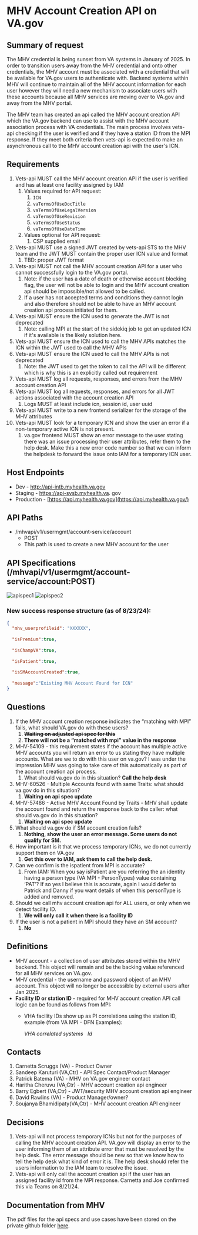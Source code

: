 # MHV Account Creation API on VA.gov

## Summary of request

The MHV credential is being sunset from VA systems in January of 2025. In order to transition users away from the MHV credential and onto other credentials, the MHV account must be associated with a credential that will be available for VA.gov users to authenticate with. Backend systems within MHV will continue to maintain all of the MHV account information for each user however they will need a new mechanism to associate users with these accounts because all MHV services are moving over to VA.gov and away from the MHV portal.

The MHV team has created an api called the MHV account creation API which the VA.gov backend can use to assist with the MHV account association process with VA credentials. The main process involves vets-api checking if the user is verified and if they have a station ID from the MPI response. If they meet both criteria then vets-api is expected to make an asynchronous call to the MHV account creation api with the user's ICN.

## Requirements

1. Vets-api MUST call the MHV account creation API if the user is verified and has at least one facility assigned by IAM
    1. Values required for API request:
        1. `ICN`
        2. `vaTermsOfUseDocTitle`
        3. `vaTermsOfUseLegalVersion`
        4. `vaTermsOfUseRevision`
        5. `vaTermsOfUseStatus`
        6. `vaTermsOfUseDateTime`
    2. Values optional for API request:
        1. CSP supplied email
2. Vets-api MUST use a signed JWT created by vets-api STS to the MHV team and the JWT MUST contain the proper user ICN value and format
    1. TBD: proper JWT format
3. Vets-api MUST not call the MHV account creation API for a user who cannot successfully login to the VA.gov portal.
    1. Note: if the user has a date of death or otherwise account blocking flag, the user will not be able to login and the MHV account creation api should be impossible/not allowed to be called.
    2. If a user has not accepted terms and conditions they cannot login and also therefore should not be able to have an MHV account creation api process initiated for them.
4. Vets-api MUST ensure the ICN used to generate the JWT is not deprecated
    1. Note: calling MPI at the start of the sidekiq job to get an updated ICN if it's available is the likely solution here.
5. Vets-api MUST ensure the ICN used to call the MHV APIs matches the ICN within the JWT used to call the MHV APIs
6. Vets-api MUST ensure the ICN used to call the MHV APIs is not deprecated
    1. Note: the JWT used to get the token to call the API will be different which is why this is an explicitly called out requirement
7. Vets-api MUST log all requests, responses, and errors from the MHV account creation API
8. Vets-api MUST log all requests, responses, and errors for all JWT actions associated with the account creation API
    1. Logs MUST at least include icn, session id, user uuid
9. Vets-api MUST write to a new frontend serializer for the storage of the MHV attributes
10. Vets-api MUST look for a temporary ICN and show the user an error if a non-temporary active ICN is not present.
    1. va.gov frontend MUST show an error message to the user stating there was an issue processing their user attributes, refer them to the help desk. Make this a new error code number so that we can inform the helpdesk to forward the issue onto IAM for a temporary ICN user.

## Host Endpoints

- Dev - http://api-intb.myhealth.va.gov
- Staging - https://api-sysb.myhealth.va. gov
- Production - [https://api.myhealth.va.gov](https://api.myhealth.va.gov/)

## API Paths

- /mhvapi/v1/usermgmt/account-service/account
    - POST
    - This path is used to create a new MHV account for the user

## API Specifications (/mhvapi/v1/usermgmt/account-service/account:POST)

![apispec1](https://github.com/user-attachments/assets/9625fba7-20cc-4fe0-bd8a-4024a9e9ac09)
![apispec2](https://github.com/user-attachments/assets/e6bb45f0-97b6-41b4-ab0d-4a2c5e8e3d9d)

### New success response structure (as of 8/23/24):
``` json
{
  "mhv_userprofileid": "XXXXXX",
  
  "isPremium":true,
  
  "isChampVA":true,
  
  "isPatient":true,
  
  "isSMAccountCreated":true,
  
  "message":"Existing MHV Account Found for ICN"
}
```
## Questions

1. If the MHV account creation response indicates the “matching with MPI” fails, what should VA.gov do with these users?
    1. **~~Waiting on adjusted api spec for this~~**
    2. **There will not be a “matched with mpi” value in the response**
2. MHV-54109 - this requirement states if the account has multiple active MHV accounts you will return an error to us stating they have multiple accounts. What are we to do with this user on va.gov? I was under the impression MHV was going to take care of this automatically as part of the account creation api process.
    1. What should va.gov do in this situation? **Call the help desk**
3. MHV-60526 - Multiple Accounts found with same Traits: what should va.gov do in this situation?
    1. **Waiting on api spec update**
4. MHV-57486 - Active MHV Account Found by Traits - MHV shall update the account found and return the response back to the caller: what should va.gov do in this situation?
    1. **Waiting on api spec update**
5. What should va.gov do if SM account creation fails?
    1. **Nothing, show the user an error message. Some users do not qualify for SM.**
6. How important is it that we process temporary ICNs, we do not currently support them on VA.gov
    1. **Get this over to IAM, ask them to call the help desk.**
7. Can we confirm is the ispatient from MPI is accurate?
    1. From IAM: When you say isPatient are you referring the an identity having a person type (VA MPI - PersonTypes) value containing ‘PAT’? If so yes I believe this is accurate, again I would defer to Patrick and Danny if you want details of when this personType is added and removed.
8. Should we call mhv account creation api for ALL users, or only when we detect facility ID.
    1. **We will only call it when there is a facility ID**
9. If the user is not a patient in MPI should they have an SM account?
    1. **No**

## Definitions

- MHV account - a collection of user attributes stored within the MHV backend. This object will remain and be the backing value referenced for all MHV services on VA.gov.
- MHV credential - the username and password object of an MHV account. This object will no longer be accessible by external users after Jan 2025.
- **Facility ID or station ID -** required for MHV account creation API call logic can be found as follows from MPI:
    - VHA facility IDs show up as PI correlations using the station ID, example (from VA MPI - DFN Examples):
        
        *VHA correlated systems   Id <id root=“2.16.840.1.113883.4.349” extension=“123456^PI^station#OfVHASystem^USVHA”/>*
        

## Contacts

1. Carnetta Scruggs (VA) - Product Owner
2. Sandeep Karuturi (VA,Ctr) - API Spec Contact/Product Manager
3. Patrick Batema (VA) - MHV on VA.gov engineer contact
4. Haritha Cheruvu (VA,Ctr) - MHV account creation api engineer
5. Barry Egbert (VA,Ctr) - JWT/security MHV account creation api engineer
6. David Rawlins (VA) - Product Manager/owner?
7. Soujanya Bhamidipaty(VA,Ctr) - MHV account creation API engineer

## Decisions

1. Vets-api will not process temporary ICNs but not for the purposes of calling the MHV account creation API. VA.gov will display an error to the user informing them of an attribute error that must be resolved by the help desk. The error message should be new so that we know how to tell the help desk what kind of error it is. The help desk should refer the users information to the IAM team to resolve the issue.
2. Vets-api will only call the account creation api if the user has an assigned facility id from the MPI response. Carnetta and Joe confirmed this via Teams on 8/21/24.

## Documentation from MHV
The pdf files for the api specs and use cases have been stored on the private github folder [here](https://github.com/department-of-veterans-affairs/va.gov-team-sensitive/tree/master/teams/vsp/teams/Identity/Product%20Documentation/MHV%20account%20creation%20api%20on%20vagov).
